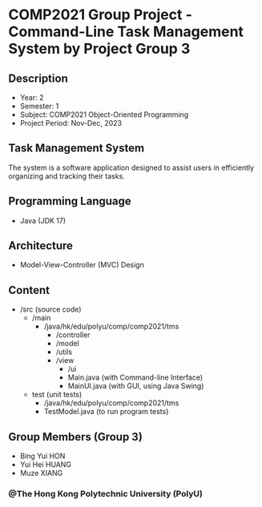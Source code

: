 # COMP2021 Group Project - Command-Line Task Management System by Project Group 3

## Description 
- Year: 2
- Semester: 1
- Subject: COMP2021 Object-Oriented Programming
- Project Period: Nov-Dec, 2023

## Task Management System 
The system is a software application designed to assist users in efficiently organizing and tracking their tasks.

## Programming Language 
- Java (JDK 17)

## Architecture 
- Model-View-Controller (MVC) Design

## Content
- /src (source code)
    - /main 
        - /java/hk/edu/polyu/comp/comp2021/tms
            - /controller 
            - /model 
            - /utils
            - /view 
                - /ui
                - Main.java (with Command-line Interface)
                - MainUI.java (with GUI, using Java Swing)
    - test (unit tests)
        - /java/hk/edu/polyu/comp/comp2021/tms
        - TestModel.java (to run program tests)

## Group Members (Group 3)
- Bing Yui HON 
- Yui Hei HUANG 
- Muze XIANG 

### @The Hong Kong Polytechnic University (PolyU)
